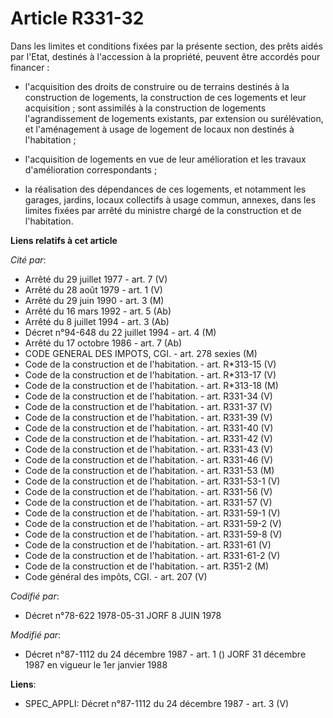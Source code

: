 # Article R331-32

Dans les limites et conditions fixées par la présente section, des prêts aidés par l'Etat, destinés à l'accession à la
propriété, peuvent être accordés pour financer :

- l'acquisition des droits de construire ou de terrains destinés à la construction de logements, la construction de ces
logements et leur acquisition ; sont assimilés à la construction de logements l'agrandissement de logements existants, par
extension ou surélévation, et l'aménagement à usage de logement de locaux non destinés à l'habitation ;

- l'acquisition de logements en vue de leur amélioration et les travaux d'amélioration correspondants ;

- la réalisation des dépendances de ces logements, et notamment les garages, jardins, locaux collectifs à usage commun,
annexes, dans les limites fixées par arrêté du ministre chargé de la construction et de l'habitation.

**Liens relatifs à cet article**

_Cité par_:

  - Arrêté du 29 juillet 1977 - art. 7 (V)
  - Arrêté du 28 août 1979 - art. 1 (V)
  - Arrêté du 29 juin 1990 - art. 3 (M)
  - Arrêté du 16 mars 1992 - art. 5 (Ab)
  - Arrêté du 8 juillet 1994 - art. 3 (Ab)
  - Décret n°94-648 du 22 juillet 1994 - art. 4 (M)
  - Arrêté du 17 octobre 1986 - art. 7 (Ab)
  - CODE GENERAL DES IMPOTS, CGI. - art. 278 sexies (M)
  - Code de la construction et de l'habitation. - art. R*313-15 (V)
  - Code de la construction et de l'habitation. - art. R*313-17 (V)
  - Code de la construction et de l'habitation. - art. R*313-18 (M)
  - Code de la construction et de l'habitation. - art. R331-34 (V)
  - Code de la construction et de l'habitation. - art. R331-37 (V)
  - Code de la construction et de l'habitation. - art. R331-39 (V)
  - Code de la construction et de l'habitation. - art. R331-40 (V)
  - Code de la construction et de l'habitation. - art. R331-42 (V)
  - Code de la construction et de l'habitation. - art. R331-43 (V)
  - Code de la construction et de l'habitation. - art. R331-46 (V)
  - Code de la construction et de l'habitation. - art. R331-53 (M)
  - Code de la construction et de l'habitation. - art. R331-53-1 (V)
  - Code de la construction et de l'habitation. - art. R331-56 (V)
  - Code de la construction et de l'habitation. - art. R331-57 (V)
  - Code de la construction et de l'habitation. - art. R331-59-1 (V)
  - Code de la construction et de l'habitation. - art. R331-59-2 (V)
  - Code de la construction et de l'habitation. - art. R331-59-8 (V)
  - Code de la construction et de l'habitation. - art. R331-61 (V)
  - Code de la construction et de l'habitation. - art. R331-61-2 (V)
  - Code de la construction et de l'habitation. - art. R351-2 (M)
  - Code général des impôts, CGI. - art. 207 (V)

_Codifié par_:

  - Décret n°78-622 1978-05-31 JORF 8 JUIN 1978

_Modifié par_:

  - Décret n°87-1112 du 24 décembre 1987 - art. 1 () JORF 31 décembre 1987 en vigueur le 1er janvier 1988

**Liens**:

  - SPEC_APPLI: Décret n°87-1112 du 24 décembre 1987 - art. 3 (V)
